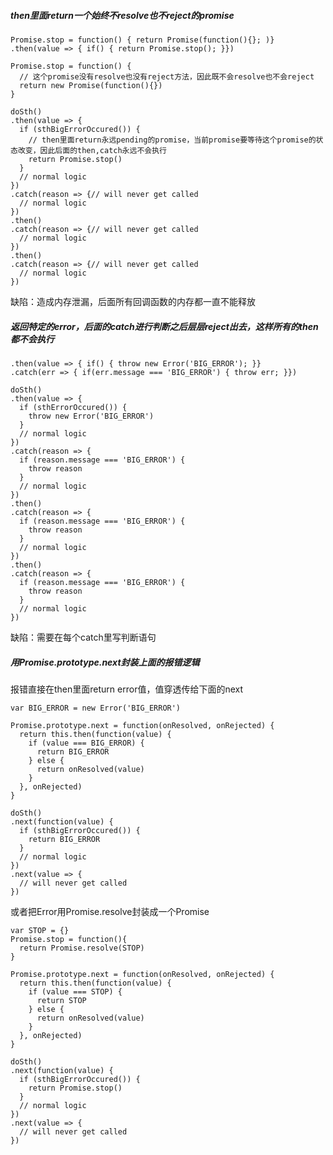 ##### then里面return一个始终不resolve也不reject的promise
```Promise.stop = function() { return Promise(function(){}; )}```   
```.then(value => { if() { return Promise.stop(); }})```
```
Promise.stop = function() {
  // 这个promise没有resolve也没有reject方法，因此既不会resolve也不会reject
  return new Promise(function(){})
}

doSth()
.then(value => {
  if (sthBigErrorOccured()) {
    // then里面return永远pending的promise，当前promise要等待这个promise的状态改变，因此后面的then,catch永远不会执行
    return Promise.stop()
  }
  // normal logic
})
.catch(reason => {// will never get called
  // normal logic
})
.then()
.catch(reason => {// will never get called
  // normal logic
})
.then()
.catch(reason => {// will never get called
  // normal logic
})
```
缺陷：造成内存泄漏，后面所有回调函数的内存都一直不能释放 

##### 返回特定的error，后面的catch进行判断之后层层reject出去，这样所有的then都不会执行
```.then(value => { if() { throw new Error('BIG_ERROR'); }}```   
```.catch(err => { if(err.message === 'BIG_ERROR') { throw err; }})```
```
doSth()
.then(value => {
  if (sthErrorOccured()) {
    throw new Error('BIG_ERROR')
  }
  // normal logic
})
.catch(reason => {
  if (reason.message === 'BIG_ERROR') {
    throw reason
  }
  // normal logic
})
.then()
.catch(reason => {
  if (reason.message === 'BIG_ERROR') {
    throw reason
  }
  // normal logic
})
.then()
.catch(reason => {
  if (reason.message === 'BIG_ERROR') {
    throw reason
  }
  // normal logic
})
```
缺陷：需要在每个catch里写判断语句

##### 用Promise.prototype.next封装上面的报错逻辑
报错直接在then里面return error值，值穿透传给下面的next
```
var BIG_ERROR = new Error('BIG_ERROR')

Promise.prototype.next = function(onResolved, onRejected) {
  return this.then(function(value) {
    if (value === BIG_ERROR) {
      return BIG_ERROR
    } else {
      return onResolved(value)
    }
  }, onRejected)
}

doSth()
.next(function(value) {
  if (sthBigErrorOccured()) {
    return BIG_ERROR
  }
  // normal logic
})
.next(value => {
  // will never get called
})
```
或者把Error用Promise.resolve封装成一个Promise
```
var STOP = {}
Promise.stop = function(){
  return Promise.resolve(STOP)
}

Promise.prototype.next = function(onResolved, onRejected) {
  return this.then(function(value) {
    if (value === STOP) {
      return STOP
    } else {
      return onResolved(value)
    }
  }, onRejected)
}

doSth()
.next(function(value) {
  if (sthBigErrorOccured()) {
    return Promise.stop()
  }
  // normal logic
})
.next(value => {
  // will never get called
})
```
